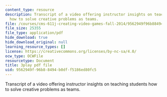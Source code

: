 ```yaml
---
content_type: resource
description: Transcript of a video offering instructor insights on teaching students
  how to solve creative problems as teams.
file: /courses/cms-611j-creating-video-games-fall-2014/9562949f96b88494b0dff5186ed80fc5_Y7cMih9O8es.pdf
file_size: 25355
file_type: application/pdf
hide_download: true
hide_download_original: null
learning_resource_types: []
license: https://creativecommons.org/licenses/by-nc-sa/4.0/
ocw_type: OCWFile
resourcetype: Document
title: 3play pdf file
uid: 9562949f-96b8-8494-b0df-f5186ed80fc5
---
```

Transcript of a video offering instructor insights on teaching students how to solve creative problems as teams.